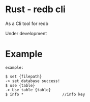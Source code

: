 # Rust - redb cli
As a Cli tool for redb

Under development
# Example

```shell
example:

$ set {filepath}
-> set database success! 
$ use {table}
-> Use table {table}
$ info *                 //info key

```